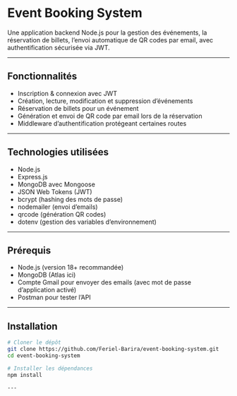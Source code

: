 # Event Booking System

Une application backend Node.js pour la gestion des événements, la réservation de billets, l’envoi automatique de QR codes par email, avec authentification sécurisée via JWT.

---

## Fonctionnalités

- Inscription & connexion avec JWT
- Création, lecture, modification et suppression d’événements
- Réservation de billets pour un événement
- Génération et envoi de QR code par email lors de la réservation
- Middleware d’authentification protégeant certaines routes

---

## Technologies utilisées

- Node.js
- Express.js
- MongoDB avec Mongoose
- JSON Web Tokens (JWT)
- bcrypt (hashing des mots de passe)
- nodemailer (envoi d’emails)
- qrcode (génération QR codes)
- dotenv (gestion des variables d’environnement)

---

## Prérequis

- Node.js (version 18+ recommandée)
- MongoDB (Atlas ici)
- Compte Gmail pour envoyer des emails (avec mot de passe d’application activé)
- Postman pour tester l’API

---

## Installation

```bash
# Cloner le dépôt
git clone https://github.com/Feriel-Barira/event-booking-system.git
cd event-booking-system

# Installer les dépendances
npm install

---

